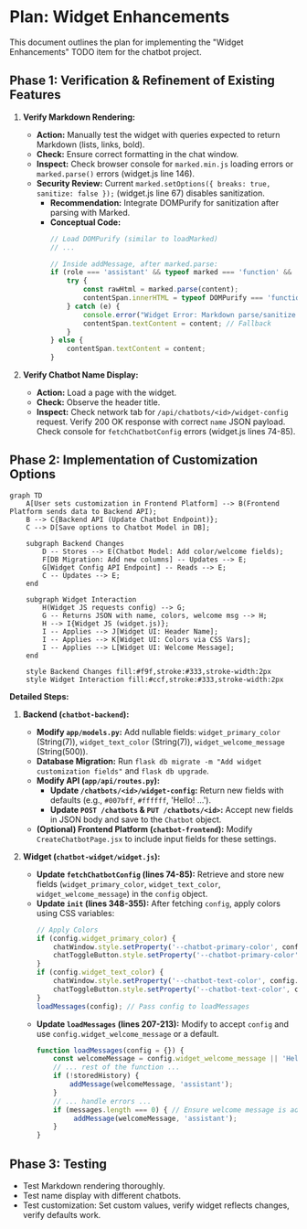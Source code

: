 # Plan: Widget Enhancements

This document outlines the plan for implementing the "Widget Enhancements" TODO item for the chatbot project.

## Phase 1: Verification & Refinement of Existing Features

1.  **Verify Markdown Rendering:**
    *   **Action:** Manually test the widget with queries expected to return Markdown (lists, links, bold).
    *   **Check:** Ensure correct formatting in the chat window.
    *   **Inspect:** Check browser console for `marked.min.js` loading errors or `marked.parse()` errors (widget.js line 146).
    *   **Security Review:** Current `marked.setOptions({ breaks: true, sanitize: false });` (widget.js line 67) disables sanitization.
        *   **Recommendation:** Integrate DOMPurify for sanitization after parsing with Marked.
        *   **Conceptual Code:**
            ```javascript
            // Load DOMPurify (similar to loadMarked)
            // ...

            // Inside addMessage, after marked.parse:
            if (role === 'assistant' && typeof marked === 'function' && !isError) {
                try {
                    const rawHtml = marked.parse(content);
                    contentSpan.innerHTML = typeof DOMPurify === 'function' ? DOMPurify.sanitize(rawHtml) : rawHtml; // Sanitize if loaded
                } catch (e) {
                    console.error("Widget Error: Markdown parse/sanitize failed.", e);
                    contentSpan.textContent = content; // Fallback
                }
            } else {
                contentSpan.textContent = content;
            }
            ```

2.  **Verify Chatbot Name Display:**
    *   **Action:** Load a page with the widget.
    *   **Check:** Observe the header title.
    *   **Inspect:** Check network tab for `/api/chatbots/<id>/widget-config` request. Verify 200 OK response with correct `name` JSON payload. Check console for `fetchChatbotConfig` errors (widget.js lines 74-85).

## Phase 2: Implementation of Customization Options

```mermaid
graph TD
    A[User sets customization in Frontend Platform] --> B(Frontend Platform sends data to Backend API);
    B --> C{Backend API (Update Chatbot Endpoint)};
    C --> D[Save options to Chatbot Model in DB];

    subgraph Backend Changes
        D -- Stores --> E(Chatbot Model: Add color/welcome fields);
        F[DB Migration: Add new columns] -- Updates --> E;
        G[Widget Config API Endpoint] -- Reads --> E;
        C -- Updates --> E;
    end

    subgraph Widget Interaction
        H(Widget JS requests config) --> G;
        G -- Returns JSON with name, colors, welcome msg --> H;
        H --> I{Widget JS (widget.js)};
        I -- Applies --> J[Widget UI: Header Name];
        I -- Applies --> K[Widget UI: Colors via CSS Vars];
        I -- Applies --> L[Widget UI: Welcome Message];
    end

    style Backend Changes fill:#f9f,stroke:#333,stroke-width:2px
    style Widget Interaction fill:#ccf,stroke:#333,stroke-width:2px
```

**Detailed Steps:**

1.  **Backend (`chatbot-backend`):**
    *   **Modify `app/models.py`:** Add nullable fields: `widget_primary_color` (String(7)), `widget_text_color` (String(7)), `widget_welcome_message` (String(500)).
    *   **Database Migration:** Run `flask db migrate -m "Add widget customization fields"` and `flask db upgrade`.
    *   **Modify API (`app/api/routes.py`):**
        *   **Update `/chatbots/<id>/widget-config`:** Return new fields with defaults (e.g., `#007bff`, `#ffffff`, 'Hello! ...').
        *   **Update `POST /chatbots` & `PUT /chatbots/<id>`:** Accept new fields in JSON body and save to the `Chatbot` object.
    *   **(Optional) Frontend Platform (`chatbot-frontend`):** Modify `CreateChatbotPage.jsx` to include input fields for these settings.

2.  **Widget (`chatbot-widget/widget.js`):**
    *   **Update `fetchChatbotConfig` (lines 74-85):** Retrieve and store new fields (`widget_primary_color`, `widget_text_color`, `widget_welcome_message`) in the `config` object.
    *   **Update `init` (lines 348-355):** After fetching `config`, apply colors using CSS variables:
        ```javascript
        // Apply Colors
        if (config.widget_primary_color) {
            chatWindow.style.setProperty('--chatbot-primary-color', config.widget_primary_color);
            chatToggleButton.style.setProperty('--chatbot-primary-color', config.widget_primary_color);
        }
        if (config.widget_text_color) {
            chatWindow.style.setProperty('--chatbot-text-color', config.widget_text_color);
            chatToggleButton.style.setProperty('--chatbot-text-color', config.widget_text_color);
        }
        loadMessages(config); // Pass config to loadMessages
        ```
    *   **Update `loadMessages` (lines 207-213):** Modify to accept `config` and use `config.widget_welcome_message` or a default.
        ```javascript
        function loadMessages(config = {}) {
            const welcomeMessage = config.widget_welcome_message || 'Hello! How can I assist you today?';
            // ... rest of the function ...
            if (!storedHistory) {
                addMessage(welcomeMessage, 'assistant');
            }
            // ... handle errors ...
            if (messages.length === 0) { // Ensure welcome message is added if history load fails or is empty
                 addMessage(welcomeMessage, 'assistant');
            }
        }
        ```

## Phase 3: Testing

*   Test Markdown rendering thoroughly.
*   Test name display with different chatbots.
*   Test customization: Set custom values, verify widget reflects changes, verify defaults work.